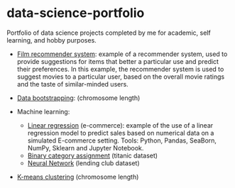  # data-science-portfolio
Portfolio of data science projects completed by me for academic, self learning, and hobby purposes.

- [Film recommender system](film-recommender-system): example of a recommender system, used to provide suggestions for items that better a particular use and predict their preferences. In this example, the recommender system is used to suggest movies to a particular user, based on the overall movie ratings and the taste of similar-minded users.
- [Data bootstrapping](data-bootstrapping): (chromosome length)

- Machine learning:
  - [Linear regression](ecommerce-linear-regression/Main.ipynb) (e-commerce): example of the use of a linear regression model to predict sales based on numerical data on a simulated E-commerce setting. Tools: Python, Pandas, SeaBorn, NumPy, Sklearn and Jupyter Notebook.
  - [Binary category assignment]() (titanic dataset)
  - [Neural Network]() (lending club dataset)
- [K-means clustering]() (chromosome length)

